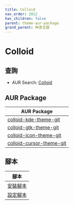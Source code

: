 ```yaml
---
title: Colloid
nav_order: 2012
has_children: false
parent: theme-aur-package
grand_parent: 佈景主題
---
```



# Colloid


## 查詢

* AUR Search: [Colloid](https://aur.archlinux.org/packages?O=0&SeB=nd&K=Colloid&outdated=&SB=m&SO=d&PP=50&submit=Go)


## AUR Package

| AUR Package |
| --- |
| [colloid-kde-theme-git](https://aur.archlinux.org/packages/colloid-kde-theme-git) |
| [colloid-gtk-theme-git](https://aur.archlinux.org/packages/colloid-gtk-theme-git) |
| [colloid-icon-theme-git](https://aur.archlinux.org/packages/colloid-icon-theme-git) |
| [colloid-cursor-theme-git](https://aur.archlinux.org/packages/colloid-cursor-theme-git) |


## 腳本

| 腳本 |
| --- |
| [安裝腳本](https://github.com/samwhelp/ezarcher-adjustment/tree/main/prototype/theme/colloid) |
| [設定腳本](https://github.com/samwhelp/ezarcher-adjustment/tree/main/prototype/de/kde-plasma/part/style/kde-plasma-style-colloid-dark-nord-breeze) |
